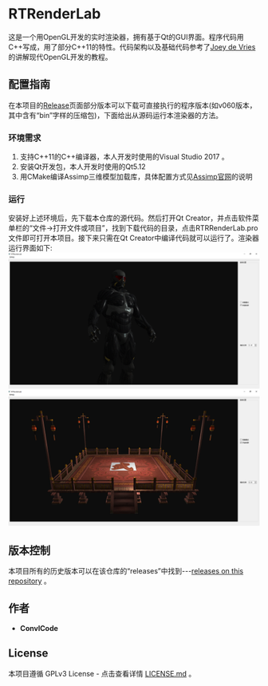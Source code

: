 # RTRenderLab

  这是一个用OpenGL开发的实时渲染器，拥有基于Qt的GUI界面。程序代码用C++写成，用了部分C++11的特性。代码架构以及基础代码参考了[Joey de Vries]( https://learnopengl.com/ ) 的讲解现代OpenGL开发的教程。

## 配置指南

  在本项目的[Release]( https://github.com/convlCode/RTRenderLab/releases )页面部分版本可以下载可直接执行的程序版本(如v060版本，其中含有“bin”字样的压缩包)，下面给出从源码运行本渲染器的方法。

### 环境需求

1. 支持C++11的C++编译器，本人开发时使用的Visual Studio 2017 。 
2. 安装Qt开发包，本人开发时使用的Qt5.12 
3. 用CMake编译Assimp三维模型加载库，具体配置方式见[Assimp官网]( http://www.assimp.org )的说明

### 运行
  安装好上述环境后，先下载本仓库的源代码。然后打开Qt Creator，并点击软件菜单栏的“文件->打开文件或项目”，找到下载代码的目录，点击RTRRenderLab.pro文件即可打开本项目。接下来只需在Qt Creator中编译代码就可以运行了。渲染器运行界面如下:  
  ![程序界面](https://github.com/convlCode/RTRenderLab/blob/master/images/demo3.png "程序界面")
  ![程序界面2](https://github.com/convlCode/RTRenderLab/blob/master/images/demo4.png "程序界面2")

## 版本控制

本项目所有的历史版本可以在该仓库的“releases”中找到---[releases on this repository](https://github.com/convlCode/RTRenderLab/releases) 。

## 作者

* **ConvlCode**

## License

本项目遵循 GPLv3 License - 点击查看详情 [LICENSE.md](https://github.com/convlCode/RTRenderLab/blob/master/LICENSE) 。
